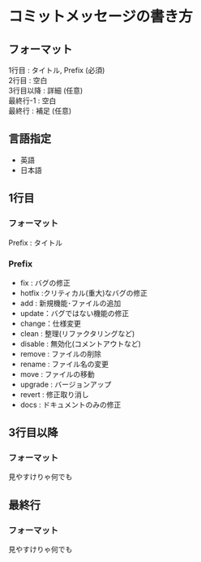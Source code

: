# コミットメッセージの書き方

## フォーマット
1行目 : タイトル, Prefix (必須)  
2行目 : 空白  
3行目以降 : 詳細 (任意)  
最終行-1 : 空白  
最終行 : 補足 (任意)  


## 言語指定
- 英語
- 日本語

## 1行目
### フォーマット
Prefix : タイトル

### Prefix
- fix : バグの修正
- hotfix :クリティカル(重大)なバグの修正
- add : 新規機能･ファイルの追加
- update：バグではない機能の修正
- change：仕様変更
- clean : 整理(リファクタリングなど)
- disable : 無効化(コメントアウトなど)
- remove : ファイルの削除
- rename : ファイル名の変更
- move : ファイルの移動
- upgrade : バージョンアップ
- revert : 修正取り消し
- docs : ドキュメントのみの修正

## 3行目以降

### フォーマット
見やすけりゃ何でも

## 最終行

### フォーマット
見やすけりゃ何でも
